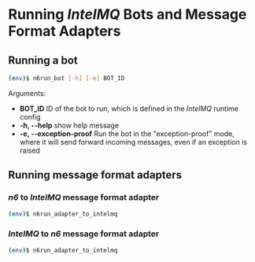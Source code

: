 # Running *IntelMQ* Bots and Message Format Adapters

## Running a bot

```bash
(env)$ n6run_bot [-h] [-e] BOT_ID
```

Arguments:
* **BOT_ID** ID of the bot to run, which is defined in the *IntelMQ* runtime config
* **-h, --help** show help message
* **-e, --exception-proof** Run the bot in the "exception-proof" mode, where it will send
forward incoming messages, even if an exception is raised


## Running message format adapters

### *n6* to *IntelMQ* message format adapter
```bash
(env)$ n6run_adapter_to_intelmq
```

### *IntelMQ* to *n6* message format adapter
```bash
(env)$ n6run_adapter_to_intelmq
```
